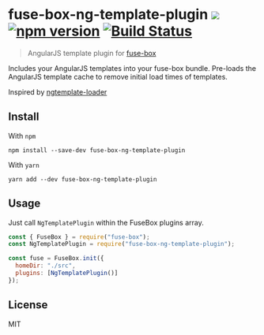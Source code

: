 # fuse-box-ng-template-plugin [![](https://img.shields.io/npm/dm/fuse-box-ng-template-plugin.svg?style=flat)](https://www.npmjs.org/package/fuse-box-ng-template-plugin) [![npm version](https://badge.fury.io/js/fuse-box-ng-template-plugin.svg)](https://www.npmjs.com/package/fuse-box-ng-template-plugin) [![Build Status](https://img.shields.io/travis/TobiasTimm/fuse-box-ng-template-plugin/master.svg)](https://travis-ci.org/TobiasTimm/fuse-box-ng-template-plugin)

> AngularJS template plugin for [fuse-box](https://github.com/fuse-box/fuse-box)

Includes your AngularJS templates into your fuse-box bundle. Pre-loads the AngularJS template cache to remove initial load times of templates.

Inspired by [ngtemplate-loader](https://github.com/WearyMonkey/ngtemplate-loader)

## Install

With `npm`

```shell
npm install --save-dev fuse-box-ng-template-plugin
```

With `yarn`

```shell
yarn add --dev fuse-box-ng-template-plugin
```

## Usage

Just call `NgTemplatePlugin` within the FuseBox plugins array.

```js
const { FuseBox } = require("fuse-box");
const NgTemplatePlugin = require("fuse-box-ng-template-plugin");

const fuse = FuseBox.init({
  homeDir: "./src",
  plugins: [NgTemplatePlugin()]
});
```

## License

MIT
